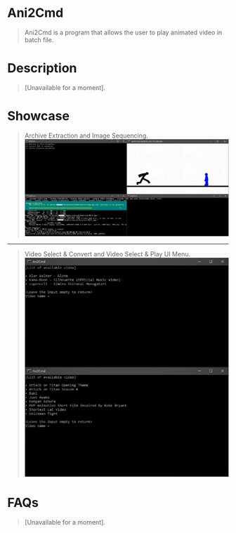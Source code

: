 # Ani2Cmd
>Ani2Cmd is a program that allows the user to play animated video in batch file.

# Description
>[Unavailable for a moment].

# Showcase
>Archive Extraction and Image Sequencing.
![](.github/prev1.png)
___
>Video Select & Convert and Video Select & Play UI Menu.
![](.github/prev2.png)

# FAQs
>[Unavailable for a moment].
